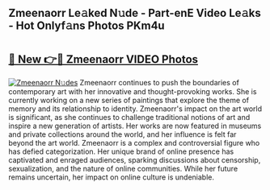 ## Zmeenaorr Le𝚊ked N𝚞de - Part-enE Video Le𝚊ks - Hot Onlyf𝚊ns Photos PKm4u

# <h2><a href="http://ac21639.deff.icu/?id=Zmeenaorr">🔗 New 👉🔴 Zmeenaorr VIDEO Photos</a></h2>

[![Zmeenaorr N𝚞des](https://i.imgur.com/rIISA9y.gif)](http://ac21639.deff.icu/?id=Zmeenaorr)
Zmeenaorr continues to push the boundaries of contemporary art with her innovative and thought-provoking works. She is currently working on a new series of paintings that explore the theme of memory and its relationship to identity. Zmeenaorr's impact on the art world is significant, as she continues to challenge traditional notions of art and inspire a new generation of artists. Her works are now featured in museums and private collections around the world, and her influence is felt far beyond the art world. Zmeenaorr is a complex and controversial figure who has defied categorization. Her unique brand of online presence has captivated and enraged audiences, sparking discussions about censorship, sexualization, and the nature of online communities. While her future remains uncertain, her impact on online culture is undeniable.
